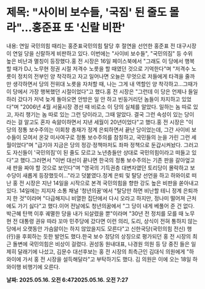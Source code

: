 # **제목: "사이비 보수들, '국짐' 된 줄도 몰라"…홍준표 또 '신랄 비판'**

  내용: 연일 국민의힘 때리는 홍준표국민의힘 탈당 후 절연을 선언한 홍준표 전 대구시장이 연일 당을 신랄하게 비판하고 있다. 이번에는 "사이비 보수들", "국민의짐" 등 수위 높은 비난과 멸칭이 등장했다.홍 전 시장은 16일 페이스북에서 "그래도 이 당에서 행복할 때가 DJ, 노무현 정권 시절 저격수 노릇을 할 때였던 것으로 기억한다"며 "저격수 노릇이 정치의 전부인 양 착각하고 자고 일어나면 오늘은 무엇으로 저들에게 타격을 줄까만 생각하면서 당의 전위대 노릇을 자처할 때, 나는 그게 내 역할인 양 착각하고…그때가 이 당에서 가장 행복했던 시절이었다"고 했다.홍 전 시장은 "그런데 이 당은 언제나 들일 하러 갔다가 저녁 늦게 돌아오면 안방은 일 안 하고 빈둥거리던 놈들이 차지하고 있었다"며 "2006년 4월 서울시장 경선 때 비로소 이 당의 실체를 알았다. 일하는 놈 따로 있고, 자리 챙기는 놈 따로 있는 그런 당이라고, 그때 알았다. 결국 그런 속성이 있는 당이라는 걸 알고도 혼자 속앓이하면서 지낸 세월이 20년이었다"고 했다.홍 전 시장은 "이 당의 정통 보수주의는 이회창 총재가 정계 은퇴하면서 끝난 당이었는데, 그간 사이비 보수들이 모여서 온갖 미사여구로 정통 보수주의를 참칭하고, 국민들의 눈을 가린 그런 세월이었다"며 "급기야 지금은 당의 정강·정책마저도 좌파 정책으로 둔갑시켜놨다. 그러고도 자신들이 '국민의짐'이 된 줄도 모르고 노년층들만 상대로 국민의힘이라고 떠들고 있다"고 했다.그러면서 "이번 대선이 끝나면 한국의 정통 보수주의는 기존 판을 갈아엎고 새 판을 짜야 할 것으로 보인다"며 "영국의 기득권층 대변자였던 토리당이 몰락하고 보수당이 새롭게 등장했듯이…"라고 덧붙였다.정계 은퇴 및 탈당 선언을 하고 하와이로 떠난 홍 전 시장은 지난 14일을 시작으로 본격 국민의힘을 향한 강도 높은 비판을 쏟아내고 있다. 14일에는 지지자 소통 채널 '청년의꿈'에서 "탈당만 하면 비난할 테니 정계 은퇴까지 한 것"이라며 "다급해지니 비열한 집단에서 다시 오라고 하지만, 정나미 떨어져 근처에도 가기 싫다"고 했다.이어 전날에도 청년의꿈에서 "그 당이 내게 베풀어 준 건 없다. 박근혜 탄핵 이후 궤멸한 당을 내가 되살렸을 뿐"이라며 "30년 전 정치를 모를 때 노무현 전 대통령 권유 따라 꼬마 민주당에 갔다면 이런 의리, 도리, 상식이 전혀 통하지 않는 당에서 오랫동안 가슴앓이는 하지 않았을지도 모른다"고 신한국당(국민의힘 전신) 행(行)을 후회하는 듯한 발언도 했다.한국 보수 정당의 상징으로 평가되던 홍 전 시장의 최근 돌변에 국민의힘은 비상이 걸렸다. 권성동 원내대표, 나경원 의원 등 당 중진 들은 일제히 달래기에 나섰고, 김문수 대선후보는 홍 전 시장의 최측근인 김대식 의원에게 "하와이에 가서 홍 전 시장을 설득해달라"고 부탁하기도 했다. 김 의원은 이에 오는 18일 하와이행 비행기에 오른다.

  **날짜: 2025.05.16. 오전 6:472025.05.16. 오전 7:27**